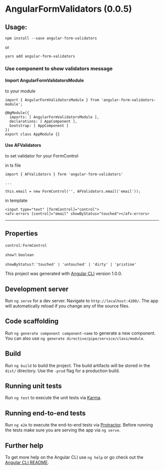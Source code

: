 # AngularFormValidators (0.0.5)

## Usage:
`npm install --save angular-form-validators`

or

`yarn add angular-form-validators`

### Use component to show validators message

#### Import AngularFormValidatorsModule 
to your module
```
import { AngularFormValidatorsModule } from 'angular-form-validators-module';

@NgModule({
  imports: [ AngularFormValidatorsModule ],
  declarations: [ AppComponent ],
  bootstrap: [ AppComponent ]
})
export class AppModule {}
```

#### Use AFValidators
to set validator for your FormControl

in ts file
```
import { AFValidators } form 'angular-form-validators'

...

this.email = new FormControl('', AFValidators.email('email'));
```

in template

```
<input type="text" [formControl]="control">
<afv-errors [control]="email" showByStatus="touched"></afv-errors>
```

---

## Properties

`control`: `FormControl`

`show?`: `boolean`

`showByStatus?`: `'touched' | 'untouched' | 'dirty' | 'pristine'`

This project was generated with [Angular CLI](https://github.com/angular/angular-cli) version 1.0.0.

## Development server

Run `ng serve` for a dev server. Navigate to `http://localhost:4200/`. The app will automatically reload if you change any of the source files.

## Code scaffolding

Run `ng generate component component-name` to generate a new component. You can also use `ng generate directive/pipe/service/class/module`.

## Build

Run `ng build` to build the project. The build artifacts will be stored in the `dist/` directory. Use the `-prod` flag for a production build.

## Running unit tests

Run `ng test` to execute the unit tests via [Karma](https://karma-runner.github.io).

## Running end-to-end tests

Run `ng e2e` to execute the end-to-end tests via [Protractor](http://www.protractortest.org/).
Before running the tests make sure you are serving the app via `ng serve`.

## Further help

To get more help on the Angular CLI use `ng help` or go check out the [Angular CLI README](https://github.com/angular/angular-cli/blob/master/README.md).
